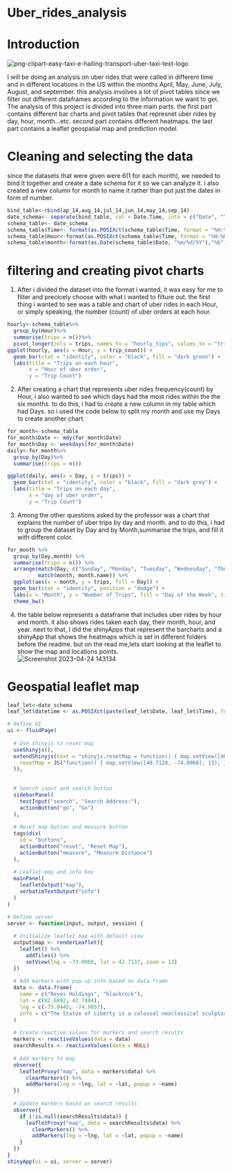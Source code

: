# Uber_rides_analysis  
# Introduction  
![png-clipart-easy-taxi-e-hailing-transport-uber-taxi-text-logo](https://user-images.githubusercontent.com/118494139/234085381-e60f5a53-290d-47c7-9b91-b98bc3968318.png)

I will be doing an analysis on uber rides that were called in different time and in different locations in the US within the months April, May, June, July, August, and september. this analysis involves a lot of pivot tables since we filter out different dataframes according to the information we want to get. The analysis of this project is divided into three main parts. the first part contains different bar charts and pivot tables that represnet uber rides by day, hour, month...etc. second part contains different heatmaps. the last part contains a leaflet geospatial map and prediction model.  
# Cleaning and selecting the data  
 since the datasets that were given were 6(1 for each month), we needed to bind it together and create a date schema for it so we can analyze it. i also created a new column for month to name it rather than put just the dates in form of number.
```r
bind_table<-rbind(ap_14,aug_14,jul_14,jun_14,may_14,sep_14)
date_schema<- separate(bind_table, col = Date.Time, into = c("Date", "Time"), sep = " ")
schema_table<- date_schema
schema_table$Time<- format(as.POSIXct(schema_table$Time, format = "%H:%M:%S"), format = "%H:%M")
schema_table$Hour<-format(as.POSIXct(schema_table$Time, format = "%H:%M"), format = "%H")
schema_table$month<-format(as.Date(schema_table$Date, "%m/%d/%Y"),"%b")
```  
# filtering and creating pivot charts  
1. After i divided the dataset into the format i wanted, it was easy for me to filter and precicely choose with what i wanted to filture out. the first thing i wanted to see was a table and chart of uber rides in each Hour, or simply speaking, the number (count) of uber orders at each hour. 
```r
hourly<-schema_table%>%
  group_by(Hour)%>%
  summarise(trips = n())%>%
  pivot_longer(cols = trips, names_to = "hourly_tips", values_to = "trip_count")
ggplot(hourly, aes(x = Hour, y = trip_count)) +
  geom_bar(stat = "identity", color = "black", fill = "dark green") +
  labs(title = "Trips on each hour",
       x = "Hour of uber order",
       y = "Trip Count")
```  
2. After creating a chart that represents uber rides frequency(count) by Hour, i also wanted to see which days had the most rides within the the six months. to do this, i had to create a new column in my table which had Days. so i used the code below to split my month and use my Days to create another chart.  
```r
for_month<-schema_table
for_month$Date <- mdy(for_month$Date)
for_month$Day <- weekdays(for_month$Date)
daily<-for_month%>%
  group_by(Day)%>%
  summarise(trips = n())

ggplot(daily, aes(x = Day, y = trips)) +
  geom_bar(stat = "identity", color = "black", fill = "dark grey") +
  labs(title = "Trips on each day",
       x = "day of uber order",
       y = "Trip Count")
```
3. Among the other questions asked by the professor was a chart that explains the number of uber trips by day and month. and to do this, i had to group the dataset by Day and by Month,summarise the trips, and fill it with different color.  
```r
for_month %>%
  group_by(Day,month) %>%
  summarise(trips = n()) %>%
  arrange(match(Day, c("Sunday", "Monday", "Tuesday", "Wednesday", "Thursday", "Friday", "Saturday")),
          match(month, month.name)) %>%
  ggplot(aes(x = month, y = trips, fill = Day)) +
  geom_bar(stat = "identity", position = "dodge") +
  labs(x = "Month", y = "Number of Trips", fill = "Day of the Week", title = "Number of Uber Trips by Day and Month") +
  theme_bw()
  ```
4. the table below represents a dataframe that includes uber rides by hour and month. it also shows rides taken each day, their month, hour, and year. next to that, I did the shinyApps that represent the barcharts and a shinyApp that shows the heatmaps which is set in different folders before the readme. but on the read me,lets start looking at the leaflet to show the map and locations points.  
![Screenshot 2023-04-24 143134](https://user-images.githubusercontent.com/118494139/234100152-df8b3618-2a7d-408c-b0f5-a0737f43a06e.png)  
# Geospatial leaflet map  
```r
leaf_let<-date_schema
leaf_let$datetime <- as.POSIXct(paste(leaf_let$Date, leaf_let$Time), format = "%m/%d/%Y %H:%M:%S")

# Define UI
ui <- fluidPage(
  
  # Use shinyjs to reset map
  useShinyjs(),
  extendShinyjs(text = "shinyjs.resetMap = function() { map.setView([40.7128, -74.0060], 13); }", functions = list(
    resetMap = JS("function() { map.setView([40.7128, -74.0060], 13); }")
  )),
  
  
  # Search input and search button
  sidebarPanel(
    textInput("search", "Search Address:"),
    actionButton("go", "Go")
  ),
  
  # Reset map button and measure button
  tags$div(
    id = "buttons",
    actionButton("reset", "Reset Map"),
    actionButton("measure", "Measure Distance")
  ),
  
  # Leaflet map and info box
  mainPanel(
    leafletOutput("map"),
    verbatimTextOutput("info")
  )
)

# Define server
server <- function(input, output, session) {
  
  # Initialize leaflet map with default view
  output$map <- renderLeaflet({
    leaflet() %>%
      addTiles() %>%
      setView(lng = -73.0060, lat = 42.7137, zoom = 13)
  })
  
  # Add markers with pop-up info based on data frame
  data <- data.frame(
    name = c("Reyes Holdings", "blackrock"),
    lat = c(42.6892, 42.7484),
    lng = c(-75.0445, -74.9857),
    info = c("The Statue of Liberty is a colossal neoclassical sculpture on Liberty Island in New York Harbor within New York City.", "The Empire State Building is a 102-story Art Deco skyscraper in Midtown Manhattan, New York City.")
  )
  
  # Create reactive values for markers and search results
  markers <- reactiveValues(data = data)
  searchResults <- reactiveValues(data = NULL)
  
  # Add markers to map
  observe({
    leafletProxy("map", data = markers$data) %>%
      clearMarkers() %>%
      addMarkers(lng = ~lng, lat = ~lat, popup = ~name)
  })
  
  # Update markers based on search results
  observe({
    if (!is.null(searchResults$data)) {
      leafletProxy("map", data = searchResults$data) %>%
        clearMarkers() %>%
        addMarkers(lng = ~lng, lat = ~lat, popup = ~name)
    }
  })
}
shinyApp(ui = ui, server = server)
```





